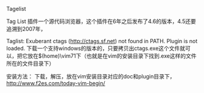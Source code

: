 Tagelist

Tag List 插件一个源代码浏览器，这个插件在6年之后发布了4.6的版本，4.5还要追溯到2007年，

Taglist: Exuberant ctags (http://ctags.sf.net) not found in PATH. 
Plugin is not loaded.
  下载一个支持windows的版本的，只要拷贝出ctags.exe这个文件就可以，把它放在$(home)\vim71下（也就是在vim的安装目录下找到.exe这样的文件所在的文件目录下）

安装方法：
下载，解压，放在vim安装目录对应的doc和plugin目录下，
http://www.f2es.com/today-vim-begin/
